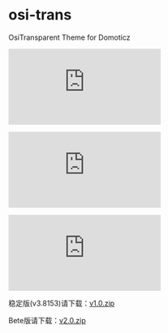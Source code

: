 # osi-trans

OsiTransparent Theme for Domoticz

![](https://www.domoticz.cn/forum/download/file.php?id=27)

![](https://www.domoticz.cn/forum/download/file.php?id=26)

![](https://www.domoticz.cn/forum/download/file.php?id=24)


稳定版(v3.8153)请下载：[v1.0.zip](https://github.com/DT27/osi-trans/archive/v1.0.zip)

Bete版请下载：[v2.0.zip](https://github.com/DT27/osi-trans/archive/v2.0.zip)
